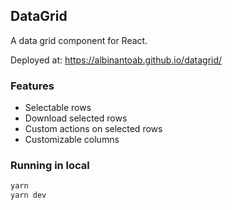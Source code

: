 ## DataGrid

A data grid component for React. 

Deployed at: https://albinantoab.github.io/datagrid/

### Features

- Selectable rows
- Download selected rows
- Custom actions on selected rows
- Customizable columns


### Running in local

```bash
yarn
yarn dev
```
